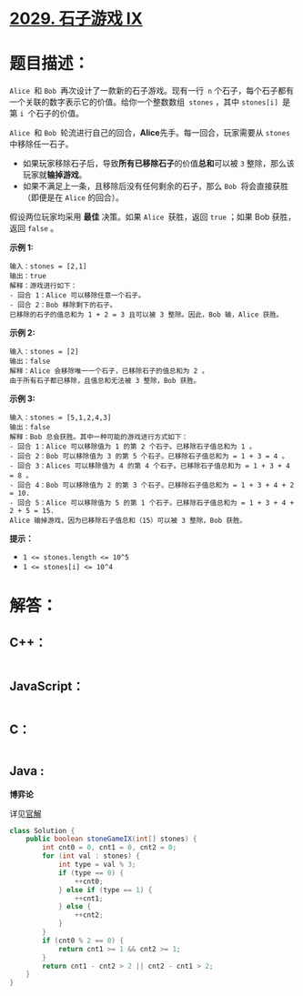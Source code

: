 # [2029. 石子游戏 IX](https://leetcode-cn.com/problems/stone-game-ix/)

# 题目描述：

`Alice `和 `Bob `再次设计了一款新的石子游戏。现有一行` n` 个石子，每个石子都有一个关联的数字表示它的价值。给你一个整数数组` stones` ，其中 `stones[i] `是第 `i `个石子的价值。

`Alice `和 `Bob `轮流进行自己的回合，**Alice**先手。每一回合，玩家需要从 `stones` 中移除任一石子。

- 如果玩家移除石子后，导致**所有已移除石子**的价值**总和**可以被 `3` 整除，那么该玩家就**输掉游戏**。
- 如果不满足上一条，且移除后没有任何剩余的石子，那么 `Bob `将会直接获胜（即便是在 `Alice` 的回合）。

 假设两位玩家均采用 **最佳** 决策。如果 `Alice `获胜，返回 `true` ；如果 Bob 获胜，返回 `false` 。  



**示例 1:**

```
输入：stones = [2,1]
输出：true
解释：游戏进行如下：
- 回合 1：Alice 可以移除任意一个石子。
- 回合 2：Bob 移除剩下的石子。 
已移除的石子的值总和为 1 + 2 = 3 且可以被 3 整除。因此，Bob 输，Alice 获胜。
```


 **示例 2:**

```
输入：stones = [2]
输出：false
解释：Alice 会移除唯一一个石子，已移除石子的值总和为 2 。 
由于所有石子都已移除，且值总和无法被 3 整除，Bob 获胜。
```


 **示例 3:**

```
输入：stones = [5,1,2,4,3]
输出：false
解释：Bob 总会获胜。其中一种可能的游戏进行方式如下：
- 回合 1：Alice 可以移除值为 1 的第 2 个石子。已移除石子值总和为 1 。
- 回合 2：Bob 可以移除值为 3 的第 5 个石子。已移除石子值总和为 = 1 + 3 = 4 。
- 回合 3：Alices 可以移除值为 4 的第 4 个石子。已移除石子值总和为 = 1 + 3 + 4 = 8 。
- 回合 4：Bob 可以移除值为 2 的第 3 个石子。已移除石子值总和为 = 1 + 3 + 4 + 2 = 10.
- 回合 5：Alice 可以移除值为 5 的第 1 个石子。已移除石子值总和为 = 1 + 3 + 4 + 2 + 5 = 15.
Alice 输掉游戏，因为已移除石子值总和（15）可以被 3 整除，Bob 获胜。
```


**提示：**

- `1 <= stones.length <= 10^5`
- `1 <= stones[i] <= 10^4`


# 解答：

## C++：

```cpp

```

## JavaScript：

```javascript

```

## C：

```c

```

## Java :

**博弈论**  

详见[官解](https://leetcode-cn.com/problems/stone-game-ix/solution/shi-zi-you-xi-ix-by-leetcode-solution-kk5f/)

```java
class Solution {
    public boolean stoneGameIX(int[] stones) {
        int cnt0 = 0, cnt1 = 0, cnt2 = 0;
        for (int val : stones) {
            int type = val % 3;
            if (type == 0) {
                ++cnt0;
            } else if (type == 1) {
                ++cnt1;
            } else {
                ++cnt2;
            }
        }
        if (cnt0 % 2 == 0) {
            return cnt1 >= 1 && cnt2 >= 1;
        }
        return cnt1 - cnt2 > 2 || cnt2 - cnt1 > 2;
    }
}
```


